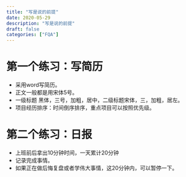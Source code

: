 ```yaml
---
title: "写是说的前提"
date: 2020-05-29
description: "写是说的前提"
draft: false
categories: ["FQA"]
---
```



# 第一个练习：写简历

- 采用word写简历。
- 正文一般都是用宋体5号。
- 一级标题 黑体，三号，加粗，居中，二级标题宋体，三，加粗，居左。
- 项目经历排序：时间倒序排序，重点项目可以按照优先级。



# 第二个练习：日报

- 上班前后拿出10分钟时间，一天累计20分钟
- 记录完成事情。
- 如果正在做后悔复盘或者学伟大事情，这20分钟内，可以暂停一下。















